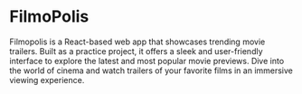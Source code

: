# FilmoPolis
Filmopolis is a React-based web app that showcases trending movie trailers. Built as a practice project, it offers a sleek and user-friendly interface to explore the latest and most popular movie previews. Dive into the world of cinema and watch trailers of your favorite films in an immersive viewing experience.
